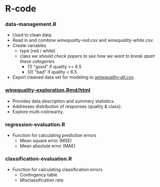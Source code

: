 # R-code

### data-management.R
+ Used to clean data.
+ Read in and combine *winequality-red.csv* and *winequality-white.csv*.
+ Create variables
    + type (red / white)
    + class *we should check papers to see how we want to break apart these categories*
        + (1) "good" if quality >= 6.5
        + (0) "bad" if quality < 6.5
+ Export cleaned data set for modeling to [*winequality-all.csv*](https://github.com/earobinson95/Statistical-Learning-Project-UNL-STAT983/blob/main/data/winequality-all.csv).

### [winequality-exploration.Rmd/html](https://earobinson95.github.io/Statistical-Learning-Project-UNL-STAT983/r-code/winequality-exploration.html)
+ Provides data description and summary statistics.
+ Addresses distribution of responses (quality & class).
+ Explore multi-colinearity.

### regression-evaluation.R
+ Function for calculating prediction errors
    + Mean square error (MSE)
    + Mean absolute error (MAE)

### classification-evaluation.R
+ Function for calculating classification errors
    + Contingency table 
    + Misclassification rate